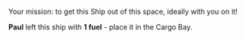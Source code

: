 Your mission: to get this Ship out of this space, ideally with you on it!

__Paul__ left this ship with __1 fuel__ - place it in the Cargo Bay.
